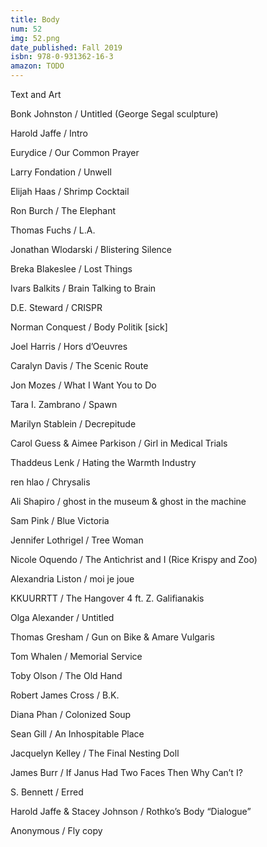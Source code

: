 ```yaml
---
title: Body
num: 52
img: 52.png
date_published: Fall 2019
isbn: 978-0-931362-16-3
amazon: TODO
---
```

Text and Art

Bonk Johnston / Untitled (George Segal sculpture)

Harold Jaffe / Intro

Eurydice / Our Common Prayer

Larry Fondation / Unwell

Elijah Haas / Shrimp Cocktail

Ron Burch / The Elephant

Thomas Fuchs / L.A.

Jonathan Wlodarski / Blistering Silence

Breka Blakeslee / Lost Things

Ivars Balkits / Brain Talking to Brain

D.E. Steward / CRISPR

Norman Conquest / Body Politik [sick]

Joel Harris / Hors d’Oeuvres

Caralyn Davis / The Scenic Route

Jon Mozes / What I Want You to Do

Tara I. Zambrano / Spawn

Marilyn Stablein / Decrepitude

Carol Guess & Aimee Parkison / Girl in Medical Trials

Thaddeus Lenk / Hating the Warmth Industry

ren hlao / Chrysalis

Ali Shapiro / ghost in the museum & ghost in the machine

Sam Pink / Blue Victoria

Jennifer Lothrigel / Tree Woman

Nicole Oquendo / The Antichrist and I (Rice Krispy and Zoo)

Alexandria Liston / moi je joue

KKUURRTT / The Hangover 4 ft. Z. Galifianakis

Olga Alexander / Untitled

Thomas Gresham / Gun on Bike & Amare Vulgaris

Tom Whalen / Memorial Service

Toby Olson / The Old Hand

Robert James Cross / B.K.

Diana Phan / Colonized Soup

Sean Gill / An Inhospitable Place

Jacquelyn Kelley / The Final Nesting Doll

James Burr / If Janus Had Two Faces Then Why Can’t I?

S. Bennett / Erred

Harold Jaffe & Stacey Johnson / Rothko’s Body “Dialogue”

Anonymous / Fly copy